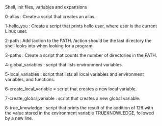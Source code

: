Shell, init files, variables and expansions

0-alias : Create a script that creates an alias.

1-hello_you : Create a script that prints hello user, where user is the current Linux user.

2-path : Add /action to the PATH. /action should be the last directory the shell looks into when looking for a program.

3-paths : Create a script that counts the number of directories in the PATH.

4-global_variables : script that lists environment variables.

5-local_variables : script that lists all local variables and environment variables, and functions.

6-create_local_variable = script that creates a new local variable.

7-create_global_variable : script that creates a new global variable.

8-true_knowledge : script that prints the result of the addition of 128 with the value stored in the environment variable TRUEKNOWLEDGE, followed by a new line.
